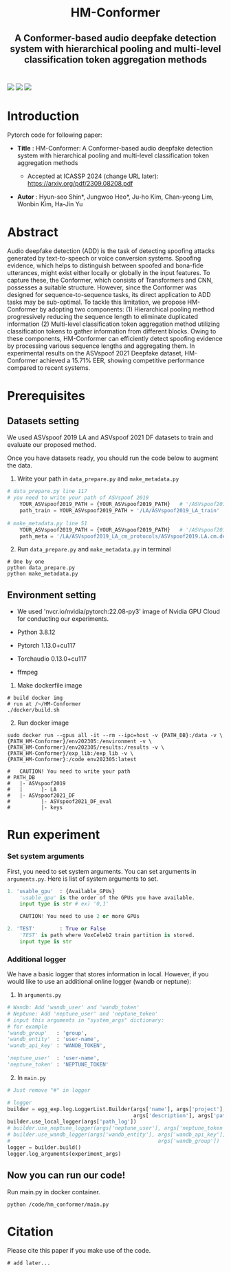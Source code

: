 <h1 align="center">
    <b>HM-Conformer</b>
</h1>

<h2 align="center">
    A Conformer-based audio deepfake detection system with hierarchical pooling and multi-level classification token aggregation methods
</h2>

<h3 align="left">
	<p>
	<br>
	<img src="https://img.shields.io/badge/python-3776AB?style=for-the-badge&logo=Python&logoColor=white"></a>
	<a href="https://docs.nvidia.com/deeplearning/frameworks/pytorch-release-notes/rel-23-08.html#rel-22-08"><img src="https://img.shields.io/badge/22.08-2496ED?style=for-the-badge&logo=Docker&logoColor=white"></a>
	<img src="https://img.shields.io/badge/PyTorch-EE4C2C?style=for-the-badge&logo=PyTorch&logoColor=white"></a>
	</p>
</h3>

# Introduction

Pytorch code for following paper:

* **Title** : HM-Conformer: A Conformer-based audio deepfake detection system with hierarchical pooling and multi-level classification token aggregation methods

  *  Accepted at ICASSP 2024 (change URL later): https://arxiv.org/pdf/2309.08208.pdf

* **Autor** :  Hyun-seo Shin\*, Jungwoo Heo\*, Ju-ho Kim, Chan-yeong Lim, Wonbin Kim, Ha-Jin Yu

# Abstract

Audio deepfake detection (ADD) is the task of detecting spoofing attacks generated by text-to-speech or voice conversion systems. Spoofing evidence, which helps to distinguish between spoofed and bona-fide utterances, might exist either locally or globally in the input features. To capture these, the Conformer, which consists of Transformers and CNN, possesses a suitable structure. However, since the Conformer was designed for sequence-to-sequence tasks, its direct application to ADD tasks may be sub-optimal. To tackle this limitation, we propose HM-Conformer by adopting two components: (1) Hierarchical pooling method progressively reducing the sequence length to eliminate duplicated information (2) Multi-level classification token aggregation method utilizing classification tokens to gather information from different blocks. Owing to these components, HM-Conformer can efficiently detect spoofing evidence by processing various sequence lengths and aggregating them. In experimental results on the ASVspoof 2021 Deepfake dataset, HM-Conformer achieved a 15.71% EER, showing competitive performance compared to recent systems.

# Prerequisites

## Datasets setting

We used ASVspoof 2019 LA and ASVspoof 2021 DF datasets to train and evaluate our proposed method. 

Once you have datasets ready, you should run the code below to augment the data.

1. Write your path in `data_prepare.py` and `make_metadata.py`

```python
# data_prepare.py line 117
# you need to write your path of ASVspoof 2019
  	YOUR_ASVspoof2019_PATH = {YOUR_ASVspoof2019_PATH}   # '/ASVspoof2019'
    path_train = YOUR_ASVspoof2019_PATH + '/LA/ASVspoof2019_LA_train'
   
# make_metadata.py line 51
    YOUR_ASVspoof2019_PATH = {YOUR_ASVspoof2019_PATH}   # '/ASVspoof2019'
    path_meta = '/LA/ASVspoof2019_LA_cm_protocols/ASVspoof2019.LA.cm.dev.trl.txt'
```

2. Run  `data_prepare.py` and `make_metadata.py` in terminal

```
# One by one
python data_prepare.py
python make_metadata.py
```

## Environment setting

* We used 'nvcr.io/nvidia/pytorch:22.08-py3' image of Nvidia GPU Cloud for conducting our experiments. 

* Python 3.8.12

* Pytorch 1.13.0+cu117

* Torchaudio 0.13.0+cu117

* ffmpeg



1. Make dockerfile image

```shell
# build docker img
# run at /~/HM-Conformer
./docker/build.sh
```

2. Run docker image

```shell
sudo docker run --gpus all -it --rm --ipc=host -v {PATH_DB}:/data -v \
{PATH_HM-Conformer}/env202305:/environment -v \
{PATH_HM-Conformer}/env202305/results:/results -v \
{PATH_HM-Conformer}/exp_lib:/exp_lib -v \
{PATH_HM-Conformer}:/code env202305:latest

#	CAUTION! You need to write your path
# PATH_DB
#   |- ASVspoof2019
#   |      |- LA
#   |- ASVspoof2021_DF
#          |- ASVspoof2021_DF_eval
#          |- keys
```

# Run experiment

### Set system arguments

First, you need to set system arguments. You can set arguments in `arguments.py`. Here is list of system arguments to set.

```python
1. 'usable_gpu'	 : {Available_GPUs}
	'usable_gpu' is the order of the GPUs you have available.
	input type is str # ex) '0,1'

	CAUTION! You need to use 2 or more GPUs

2. 'TEST'        : True or False
	'TEST' is path where VoxCeleb2 train partition is stored.
	input type is str
```

### Additional logger

We have a basic logger that stores information in local. However, if you would like to use an additional online logger (wandb or neptune):

1. In `arguments.py`

```python
# Wandb: Add 'wandb_user' and 'wandb_token'
# Neptune: Add 'neptune_user' and 'neptune_token'
# input this arguments in "system_args" dictionary:
# for example
'wandb_group'   : 'group',
'wandb_entity'  : 'user-name',
'wandb_api_key' : 'WANDB_TOKEN',

'neptune_user'  : 'user-name',
'neptune_token' : 'NEPTUNE_TOKEN'
```

2. In `main.py`

```python
# Just remove "#" in logger

# logger
builder = egg_exp.log.LoggerList.Builder(args['name'], args['project'], args['tags'], 	
                                         args['description'], args['path_scripts'], args)
builder.use_local_logger(args['path_log'])
# builder.use_neptune_logger(args['neptune_user'], args['neptune_token'])
# builder.use_wandb_logger(args['wandb_entity'], args['wandb_api_key'], 
# 												 args['wandb_group'])
logger = builder.build()
logger.log_arguments(experiment_args)
```

## Now you can run our code!

Run main.py in docker container.

```shell
python /code/hm_conformer/main.py
```

# Citation

Please cite this paper if you make use of the code. 

```
# add later...
```
